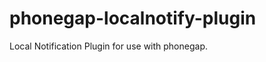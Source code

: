 phonegap-localnotify-plugin
===========================

Local Notification Plugin for use with phonegap.
